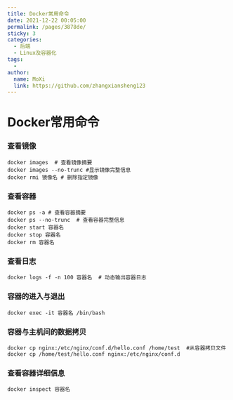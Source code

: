 ```yaml
---
title: Docker常用命令
date: 2021-12-22 00:05:00
permalink: /pages/3878de/
sticky: 3
categories:
  - 后端
  - Linux及容器化
tags:
  - 
author: 
  name: MoXi 
  link: https://github.com/zhangxiansheng123
---
```

# Docker常用命令

### 查看镜像
```shell
docker images  # 查看镜像摘要
docker images --no-trunc #显示镜像完整信息
docker rmi 镜像名 # 删除指定镜像
```
### 查看容器
```shell
docker ps -a # 查看容器摘要
docker ps --no-trunc  # 查看容器完整信息
docker start 容器名
docker stop 容器名
docker rm 容器名
```
### 查看日志
```shell
docker logs -f -n 100 容器名  # 动态输出容器日志
```
### 容器的进入与退出
```shell
docker exec -it 容器名 /bin/bash
```
### 容器与主机间的数据拷贝
```shell
docker cp nginx:/etc/nginx/conf.d/hello.conf /home/test  #从容器拷贝文件
docker cp /home/test/hello.conf nginx:/etc/nginx/conf.d
```

### 查看容器详细信息
```shell
docker inspect 容器名
```